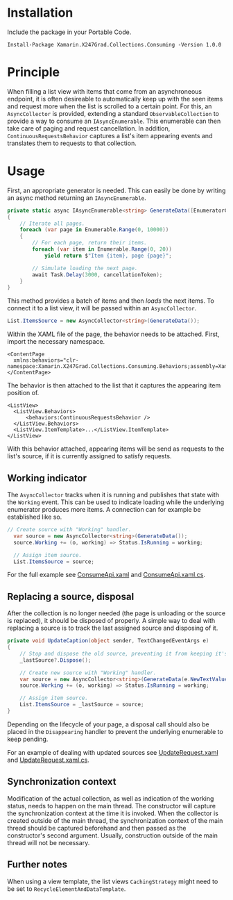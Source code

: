 # Installation

Include the package in your Portable Code.

`Install-Package Xamarin.X247Grad.Collections.Consuming -Version 1.0.0`

# Principle

When filling a list view with items that come from an asynchroneous endpoint, it is often desireable to automatically
keep up with the seen items and request more when the list is scrolled to a certain point. For this, an `AsyncCollector`
is provided, extending a standard `ObservableCollection` to provide a way to consume an `IAsyncEnumerable`. This enumerable
can then take care of paging and request cancellation. In addition, `ContinuousRequestsBehavior` captures a list's item
appearing events and translates them to requests to that collection.

# Usage

First, an appropriate generator is needed. This can easily be done by writing an async method returning an `IAsyncEnumerable`.

```cs
private static async IAsyncEnumerable<string> GenerateData([EnumeratorCancellation] CancellationToken cancellationToken = default)
{
    // Iterate all pages.
    foreach (var page in Enumerable.Range(0, 10000))
    {
        // For each page, return their items.
        foreach (var item in Enumerable.Range(0, 20))
            yield return $"Item {item}, page {page}";

        // Simulate loading the next page.
        await Task.Delay(3000, cancellationToken);
    }
}
```

This method provides a batch of items and then *loads* the next items. To connect it to a list view, it will be passed within an
`AsyncCollector`.

```cs
List.ItemsSource = new AsyncCollector<string>(GenerateData());
```

Within the XAML file of the page, the behavior needs to be attached. First, import the necessary namespace.

```xaml
<ContentPage
  xmlns:behaviors="clr-namespace:Xamarin.X247Grad.Collections.Consuming.Behaviors;assembly=Xamarin.X247Grad.Collections.Consuming">
</ContentPage>
```
The behavior is then attached to the list that it captures the appearing item position of.

```xaml
<ListView>
  <ListView.Behaviors>
      <behaviors:ContinuousRequestsBehavior />
  </ListView.Behaviors>
  <ListView.ItemTemplate>...</ListView.ItemTemplate>
</ListView>
```

With this behavior attached, appearing items will be send as requests to the list's source, if it is currently assigned to satisfy requests.

## Working indicator

The `AsyncCollector` tracks when it is running and publishes that state with the `Working` event. This can be used to indicate loading while
the underlying enumerator produces more items. A connection can for example be established like so.

```cs
// Create source with "Working" handler.
  var source = new AsyncCollector<string>(GenerateData());
  source.Working += (o, working) => Status.IsRunning = working;

  // Assign item source.
  List.ItemsSource = source;
```

For the full example see [ConsumeApi.xaml](Examples/ConsumeApi.xaml) and [
ConsumeApi.xaml.cs](Examples/ConsumeApi.xaml.cs).

## Replacing a source, disposal

After the collection is no longer needed (the page is unloading or the source is replaced), it should be disposed of properly.
A simple way to deal with replacing a source is to track the last assigned source and disposing of it.

```cs
private void UpdateCaption(object sender, TextChangedEventArgs e)
{
    // Stop and dispose the old source, preventing it from keeping it's resources open.
    _lastSource?.Dispose();

    // Create new source with "Working" handler.
    var source = new AsyncCollector<string>(GenerateData(e.NewTextValue));
    source.Working += (o, working) => Status.IsRunning = working;

    // Assign item source.
    List.ItemsSource = _lastSource = source;
}
```

Depending on the lifecycle of your page, a disposal call should also be placed in the `Disappearing` handler to prevent the underlying
enumerable to keep pending.

For an example of dealing with updated sources see [UpdateRequest.xaml](Examples/UpdateRequest.xaml) and [
UpdateRequest.xaml.cs](Examples/UpdateRequest.xaml.cs).

## Synchronization context

Modification of the actual collection, as well as indication of the working status, needs to happen on the main thread. The constructor will
capture the synchronization context at the time it is invoked. When the collector is created outside of the main thread, the synchronization
context of the main thread should be captured beforehand and then passed as the constructor's second argument. Usually, construction outside
of the main thread will not be necessary.

## Further notes

When using a view template, the list views `CachingStrategy` might need to be set to `RecycleElementAndDataTemplate`.
